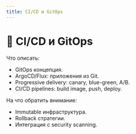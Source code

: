 ```yaml
---
title: CI/CD и GitOps
---
```


# 🚀 CI/CD и GitOps

Что описать:

*   GitOps концепция.
*   ArgoCD/Flux: приложения из Git.
*   Progressive delivery: canary, blue-green, A/B.
*   CI/CD pipelines: build image, push, deploy.

На что обратить внимание:

*   Immutable инфраструктура.
*   Rollback стратегии.
*   Интеграция с security scanning.